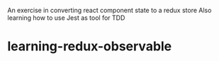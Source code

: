 An exercise in converting react component state to a redux store
Also learning how to use Jest as  tool for TDD

# learning-redux-observable
